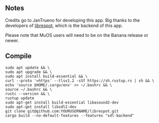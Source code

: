 ## Notes

Credits go to JanTrueno for developing this app. Big thanks to the developers of [librespot](https://github.com/librespot-org/librespot), which is the backend of this app. 

Please note that MuOS users will need to be on the Banana release or newer.


## Compile

```shell
sudo apt update && \
sudo apt upgrade && \
sudo apt install build-essential && \
curl --proto '=https' --tlsv1.2 -sSf https://sh.rustup.rs | sh && \
echo 'source $HOME/.cargo/env' >> ~/.bashrc && \
source ~/.bashrc && \
rustc --version && \
rustup update
sudo apt-get install build-essential libasound2-dev
sudo apt-get install libsdl2-dev
git clone git@github.com:YOURUSERNAME/librespot.git
cargo build --no-default-features --features "sdl-backend"
```
